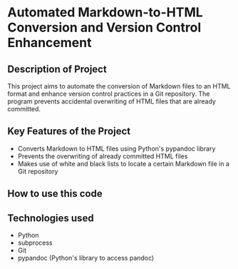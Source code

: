 # Automated Markdown-to-HTML Conversion and Version Control Enhancement

## Description of Project

This project aims to automate the conversion of Markdown files to an HTML format and enhance version control practices in a Git repository. The program prevents accidental overwriting of HTML files that are already committed.

## Key Features of the Project

- Converts Markdown to HTML files using Python's pypandoc library
- Prevents the overwriting of already committed HTML files
- Makes use of white and black lists to locate a certain Markdown file in a Git repository

## How to use this code


## Technologies used

- Python
- subprocess
- Git
- pypandoc (Python's library to access pandoc)

